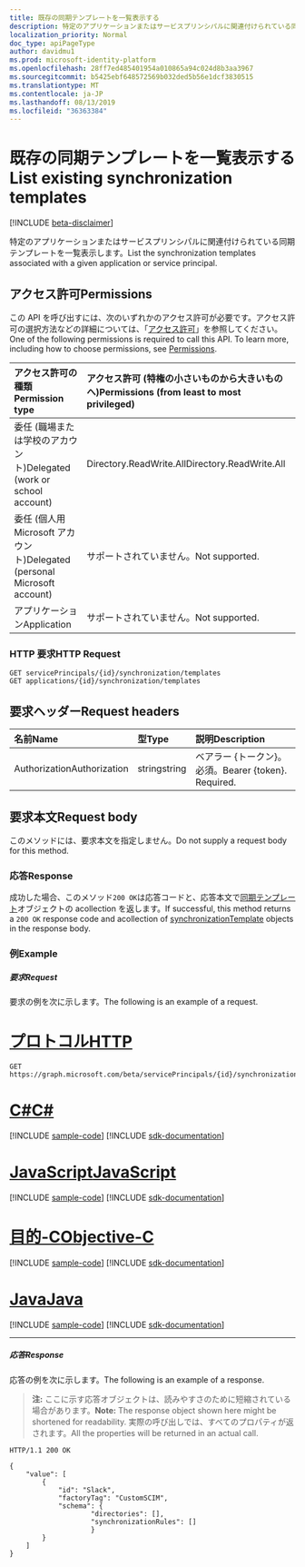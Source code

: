 ```yaml
---
title: 既存の同期テンプレートを一覧表示する
description: 特定のアプリケーションまたはサービスプリンシパルに関連付けられている同期テンプレートを一覧表示します。
localization_priority: Normal
doc_type: apiPageType
author: davidmu1
ms.prod: microsoft-identity-platform
ms.openlocfilehash: 28ff7ed485401954a010865a94c024d8b3aa3967
ms.sourcegitcommit: b5425ebf648572569b032ded5b56e1dcf3830515
ms.translationtype: MT
ms.contentlocale: ja-JP
ms.lasthandoff: 08/13/2019
ms.locfileid: "36363384"
---
```

# <a name="list-existing-synchronization-templates"></a><span data-ttu-id="46e1b-103">既存の同期テンプレートを一覧表示する</span><span class="sxs-lookup"><span data-stu-id="46e1b-103">List existing synchronization templates</span></span>

[!INCLUDE [beta-disclaimer](../../includes/beta-disclaimer.md)]

<span data-ttu-id="46e1b-104">特定のアプリケーションまたはサービスプリンシパルに関連付けられている同期テンプレートを一覧表示します。</span><span class="sxs-lookup"><span data-stu-id="46e1b-104">List the synchronization templates associated with a given application or service principal.</span></span>

## <a name="permissions"></a><span data-ttu-id="46e1b-105">アクセス許可</span><span class="sxs-lookup"><span data-stu-id="46e1b-105">Permissions</span></span>
<span data-ttu-id="46e1b-p101">この API を呼び出すには、次のいずれかのアクセス許可が必要です。アクセス許可の選択方法などの詳細については、「[アクセス許可](/graph/permissions-reference)」を参照してください。</span><span class="sxs-lookup"><span data-stu-id="46e1b-p101">One of the following permissions is required to call this API. To learn more, including how to choose permissions, see [Permissions](/graph/permissions-reference).</span></span>

|<span data-ttu-id="46e1b-108">アクセス許可の種類</span><span class="sxs-lookup"><span data-stu-id="46e1b-108">Permission type</span></span>                        | <span data-ttu-id="46e1b-109">アクセス許可 (特権の小さいものから大きいものへ)</span><span class="sxs-lookup"><span data-stu-id="46e1b-109">Permissions (from least to most privileged)</span></span>              |
|:--------------------------------------|:---------------------------------------------------------|
|<span data-ttu-id="46e1b-110">委任 (職場または学校のアカウント)</span><span class="sxs-lookup"><span data-stu-id="46e1b-110">Delegated (work or school account)</span></span>     |<span data-ttu-id="46e1b-111">Directory.ReadWrite.All</span><span class="sxs-lookup"><span data-stu-id="46e1b-111">Directory.ReadWrite.All</span></span>  |
|<span data-ttu-id="46e1b-112">委任 (個人用 Microsoft アカウント)</span><span class="sxs-lookup"><span data-stu-id="46e1b-112">Delegated (personal Microsoft account)</span></span> |<span data-ttu-id="46e1b-113">サポートされていません。</span><span class="sxs-lookup"><span data-stu-id="46e1b-113">Not supported.</span></span>|
|<span data-ttu-id="46e1b-114">アプリケーション</span><span class="sxs-lookup"><span data-stu-id="46e1b-114">Application</span></span>                            |<span data-ttu-id="46e1b-115">サポートされていません。</span><span class="sxs-lookup"><span data-stu-id="46e1b-115">Not supported.</span></span>| 

### <a name="http-request"></a><span data-ttu-id="46e1b-116">HTTP 要求</span><span class="sxs-lookup"><span data-stu-id="46e1b-116">HTTP Request</span></span>
<!-- { "blockType": "ignored" } -->
```http
GET servicePrincipals/{id}/synchronization/templates
GET applications/{id}/synchronization/templates
```

## <a name="request-headers"></a><span data-ttu-id="46e1b-117">要求ヘッダー</span><span class="sxs-lookup"><span data-stu-id="46e1b-117">Request headers</span></span>

| <span data-ttu-id="46e1b-118">名前</span><span class="sxs-lookup"><span data-stu-id="46e1b-118">Name</span></span>           | <span data-ttu-id="46e1b-119">型</span><span class="sxs-lookup"><span data-stu-id="46e1b-119">Type</span></span>    | <span data-ttu-id="46e1b-120">説明</span><span class="sxs-lookup"><span data-stu-id="46e1b-120">Description</span></span>|
|:---------------|:--------|:-----------|
| <span data-ttu-id="46e1b-121">Authorization</span><span class="sxs-lookup"><span data-stu-id="46e1b-121">Authorization</span></span>  | <span data-ttu-id="46e1b-122">string</span><span class="sxs-lookup"><span data-stu-id="46e1b-122">string</span></span>  | <span data-ttu-id="46e1b-p102">ベアラー {トークン}。必須。</span><span class="sxs-lookup"><span data-stu-id="46e1b-p102">Bearer {token}. Required.</span></span> |

## <a name="request-body"></a><span data-ttu-id="46e1b-125">要求本文</span><span class="sxs-lookup"><span data-stu-id="46e1b-125">Request body</span></span>

<span data-ttu-id="46e1b-126">このメソッドには、要求本文を指定しません。</span><span class="sxs-lookup"><span data-stu-id="46e1b-126">Do not supply a request body for this method.</span></span>

### <a name="response"></a><span data-ttu-id="46e1b-127">応答</span><span class="sxs-lookup"><span data-stu-id="46e1b-127">Response</span></span>

<span data-ttu-id="46e1b-128">成功した場合、このメソッド`200 OK`は応答コードと、応答本文で[同期テンプレート](../resources/synchronization-synchronizationtemplate.md)オブジェクトの acollection を返します。</span><span class="sxs-lookup"><span data-stu-id="46e1b-128">If successful, this method returns a `200 OK` response code and acollection of [synchronizationTemplate](../resources/synchronization-synchronizationtemplate.md) objects in the response body.</span></span>

### <a name="example"></a><span data-ttu-id="46e1b-129">例</span><span class="sxs-lookup"><span data-stu-id="46e1b-129">Example</span></span>

##### <a name="request"></a><span data-ttu-id="46e1b-130">要求</span><span class="sxs-lookup"><span data-stu-id="46e1b-130">Request</span></span>
<span data-ttu-id="46e1b-131">要求の例を次に示します。</span><span class="sxs-lookup"><span data-stu-id="46e1b-131">The following is an example of a request.</span></span>

# <a name="httptabhttp"></a>[<span data-ttu-id="46e1b-132">プロトコル</span><span class="sxs-lookup"><span data-stu-id="46e1b-132">HTTP</span></span>](#tab/http)
<!-- {
  "blockType": "request",
  "name": "get_synchronizationtemplate"
}-->
```http
GET https://graph.microsoft.com/beta/servicePrincipals/{id}/synchronization/templates
```
# <a name="ctabcsharp"></a>[<span data-ttu-id="46e1b-133">C#</span><span class="sxs-lookup"><span data-stu-id="46e1b-133">C#</span></span>](#tab/csharp)
[!INCLUDE [sample-code](../includes/snippets/csharp/get-synchronizationtemplate-csharp-snippets.md)]
[!INCLUDE [sdk-documentation](../includes/snippets/snippets-sdk-documentation-link.md)]

# <a name="javascripttabjavascript"></a>[<span data-ttu-id="46e1b-134">JavaScript</span><span class="sxs-lookup"><span data-stu-id="46e1b-134">JavaScript</span></span>](#tab/javascript)
[!INCLUDE [sample-code](../includes/snippets/javascript/get-synchronizationtemplate-javascript-snippets.md)]
[!INCLUDE [sdk-documentation](../includes/snippets/snippets-sdk-documentation-link.md)]

# <a name="objective-ctabobjc"></a>[<span data-ttu-id="46e1b-135">目的-C</span><span class="sxs-lookup"><span data-stu-id="46e1b-135">Objective-C</span></span>](#tab/objc)
[!INCLUDE [sample-code](../includes/snippets/objc/get-synchronizationtemplate-objc-snippets.md)]
[!INCLUDE [sdk-documentation](../includes/snippets/snippets-sdk-documentation-link.md)]

# <a name="javatabjava"></a>[<span data-ttu-id="46e1b-136">Java</span><span class="sxs-lookup"><span data-stu-id="46e1b-136">Java</span></span>](#tab/java)
[!INCLUDE [sample-code](../includes/snippets/java/get-synchronizationtemplate-java-snippets.md)]
[!INCLUDE [sdk-documentation](../includes/snippets/snippets-sdk-documentation-link.md)]

---


##### <a name="response"></a><span data-ttu-id="46e1b-137">応答</span><span class="sxs-lookup"><span data-stu-id="46e1b-137">Response</span></span>
<span data-ttu-id="46e1b-138">応答の例を次に示します。</span><span class="sxs-lookup"><span data-stu-id="46e1b-138">The following is an example of a response.</span></span>
><span data-ttu-id="46e1b-139">**注:** ここに示す応答オブジェクトは、読みやすさのために短縮されている場合があります。</span><span class="sxs-lookup"><span data-stu-id="46e1b-139">**Note:** The response object shown here might be shortened for readability.</span></span> <span data-ttu-id="46e1b-140">実際の呼び出しでは、すべてのプロパティが返されます。</span><span class="sxs-lookup"><span data-stu-id="46e1b-140">All the properties will be returned in an actual call.</span></span>
<!-- {
  "blockType": "response",
  "truncated": true,
  "@odata.type": "microsoft.graph.synchronizationTemplate",
  "isCollection": true
} -->
```http
HTTP/1.1 200 OK

{
    "value": [
        {
            "id": "Slack",
            "factoryTag": "CustomSCIM",
            "schema": {
                    "directories": [],
                    "synchronizationRules": []
                    }
        }
    ]
}
```

<!-- uuid: 8fcb5dbc-d5aa-4681-8e31-b001d5168d79
2015-10-25 14:57:30 UTC -->
<!--
{
  "type": "#page.annotation",
  "description": "Get synchronizationTemplate",
  "keywords": "",
  "section": "documentation",
  "tocPath": "",
  "suppressions": [
  ]
}
-->
